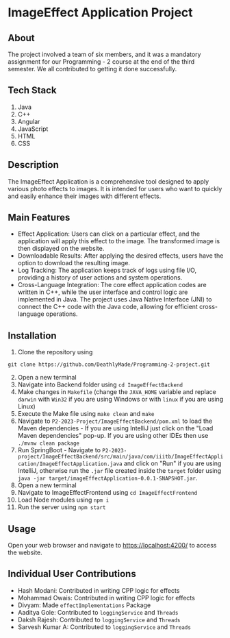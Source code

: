 # ImageEffect Application Project

## About
The project involved a team of six members, and it was a mandatory assignment for our Programming - 2 course at the end of the third semester. We all contributed to getting it done successfully.

## Tech Stack
1. Java
2. C++
3. Angular
4. JavaScript
5. HTML
6. CSS

## Description
The ImageEffect Application is a comprehensive tool designed to apply various photo effects to images. It is intended for users who want to quickly and easily enhance their images with different effects.

## Main Features
- Effect Application: Users can click on a particular effect, and the application will apply this effect to the image. The transformed image is then displayed on the website.
- Downloadable Results: After applying the desired effects, users have the option to download the resulting image.
- Log Tracking: The application keeps track of logs using file I/O, providing a history of user actions and system operations.
- Cross-Language Integration: The core effect application codes are written in C++, while the user interface and control logic are implemented in Java. The project uses Java Native Interface (JNI) to connect the C++ code with the Java code, allowing for efficient cross-language operations.

## Installation
1. Clone the repository using
```
git clone https://github.com/DeathlyMade/Programming-2-project.git
```
2. Open a new terminal
3. Navigate into Backend folder using `cd ImageEffectBackend`
4. Make changes in `Makefile` (change the `JAVA_HOME` variable and replace `darwin` with `Win32` if you are using Windows or with `linux` if you are using Linux)
5. Execute the Make file using `make clean` and `make`
6. Navigate to `P2-2023-Project/ImageEffectBackend/pom.xml` to load the Maven dependencies  - If you are using IntelliJ just click on the "Load Maven dependencies" pop-up. If you are using other IDEs then use `./mvnw clean package`
7. Run SpringBoot - Navigate to `P2-2023-project/ImageEffectBackend/src/main/java/com/iiitb/ImageEffectApplication/ImageEffectApplication.java` and click on "Run" if you are using IntelliJ, otherwise run the `.jar` file created inside the `target` folder using `java -jar target/imageEffectApplication-0.0.1-SNAPSHOT.jar`.
8. Open a new terminal
9. Navigate to ImageEffectFrontend using `cd ImageEffectFrontend`
10. Load Node modules using `npm i`
11. Run the server using `npm start`

## Usage
Open your web browser and navigate to [https://localhost:4200/](https://localhost:4200/) to access the website.

## Individual User Contributions

- Hash Modani: Contributed in writing CPP logic for effects
- Mohammad Owais: Contributed in writing CPP logic for effects
- Divyam: Made `effectImplementations` Package
- Aaditya Gole: Contributed to `loggingService` and `Threads`
- Daksh Rajesh: Contributed to `loggingService` and `Threads`
- Sarvesh Kumar A: Contributed to `loggingService` and `Threads`
